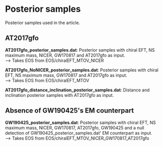 # Posterior samples
Posterior samples used in the article.

## AT2017gfo
**AT2017gfo_posterior_samples.dat**: Posterior samples with chiral EFT, NS maximum mass, NICER, GW170817 and AT2017gfo as input.<br/>
--> Takes EOS from EOS/chiralEFT_MTOV_NICER

**AT2017gfo_NoNICER_posterior_samples.dat**: Posterior samples with chiral EFT, NS maximum mass, GW170817 and AT2017gfo as input.<br/>
--> Takes EOS from EOS/chiralEFT_MTOV

**AT2017gfo_distance_inclination_posterior_samples.dat**: Distance and inclination posterior samples with AT2017gfo as input.<br/>

## Absence of GW190425's EM counterpart
**GW190425_posterior_samples.dat**: Posterior samples with chiral EFT, NS maximum mass, NICER, GW170817, AT2017gfo, GW190425 and a null detection of GW190425_posterior_samples.dat' EM counterpart as input.  
--> Takes EOS from EOS/chiralEFT_MTOV_NICER_GW170817_AT2017gfo
